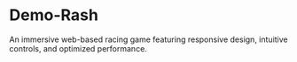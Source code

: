 # Demo-Rash
An immersive web-based racing game featuring responsive design, intuitive controls, and optimized performance.
